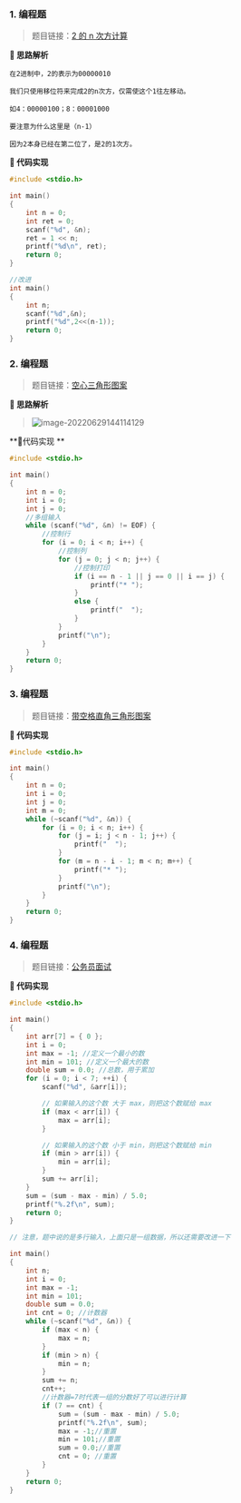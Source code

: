 ### 1. 编程题

>题目链接：[2 的 n 次方计算](https://www.nowcoder.com/practice/35a1e8b18658411388bc1672439de1d9?tpId=107&&tqId=33310&rp=1&ru=/ta/beginner-programmers&qru=/ta/beginner-programmers/question-ranking)

**🌟 思路解析**

```
在2进制中，2的表示为00000010

我们只使用移位符来完成2的n次方，仅需使这个1往左移动。

如4：00000100；8：00001000

要注意为什么这里是（n-1）

因为2本身已经在第二位了，是2的1次方。
```

**📝 代码实现**

```c
#include <stdio.h>

int main()
{
	int n = 0;
	int ret = 0;
	scanf("%d", &n);
	ret = 1 << n;
	printf("%d\n", ret);
	return 0;
}

//改进
int main()
{
    int n;
    scanf("%d",&n);
    printf("%d",2<<(n-1));
    return 0;
}
```



### 2. 编程题

>题目链接：[空心三角形图案](https://www.nowcoder.com/practice/2ccc5fca423e47f0b622fe6f151cfab4?tpId=107&&tqId=33351&rp=1&ru=/ta/beginner-programmers&qru=/ta/beginner-programmers/question-ranking)

**🌟 思路解析**

>![image-20220629144114129](https://gitee.com/LuvKobe/cloudimg/raw/master/img/202206291441186.png)

**📝代码实现 **

```c
#include <stdio.h>

int main()
{
	int n = 0;
	int i = 0;
	int j = 0;
	//多组输入
	while (scanf("%d", &n) != EOF) {
		//控制行
		for (i = 0; i < n; i++) {
			//控制列
			for (j = 0; j < n; j++) {
				//控制打印
				if (i == n - 1 || j == 0 || i == j) {
					printf("* ");
				}
				else {
					printf("  ");
				}
			}
			printf("\n");
		}
	}
	return 0;
}
```



### 3. 编程题

>题目链接：[带空格直角三角形图案](https://www.nowcoder.com/practice/192d1039c3d44155bb868073f5482670?tpId=107&&tqId=33341&rp=1&ru=/ta/beginner-programmers&qru=/ta/beginner-programmers/question-ranking)

**📝 代码实现**

```c
#include <stdio.h>

int main()
{
	int n = 0;
	int i = 0;
	int j = 0;
	int m = 0;
	while (~scanf("%d", &n)) {
		for (i = 0; i < n; i++) {
			for (j = i; j < n - 1; j++) {
				printf("  ");
			}
			for (m = n - i - 1; m < n; m++) {
				printf("* ");
			}
			printf("\n");
		}
	}
	return 0;
}
```



### 4. 编程题

>题目链接：[公务员面试](https://www.nowcoder.com/practice/f3a134908d5b41869f14f58307008a97?tpId=107&&tqId=33357&rp=1&ru=/ta/beginner-programmers&qru=/ta/beginner-programmers/question-ranking)

**📝 代码实现**

```c
#include <stdio.h>

int main()
{
	int arr[7] = { 0 };
	int i = 0;
	int max = -1; //定义一个最小的数
	int min = 101; //定义一个最大的数
	double sum = 0.0; //总数，用于累加
	for (i = 0; i < 7; ++i) {
		scanf("%d", &arr[i]);

		// 如果输入的这个数 大于 max，则把这个数赋给 max
		if (max < arr[i]) {
			max = arr[i];
		}

		// 如果输入的这个数 小于 min，则把这个数赋给 min
		if (min > arr[i]) {
			min = arr[i];
		}
		sum += arr[i];
	}
	sum = (sum - max - min) / 5.0;
	printf("%.2f\n", sum);
	return 0;
}

// 注意，题中说的是多行输入，上面只是一组数据，所以还需要改进一下

int main()
{
	int n;
	int i = 0;
	int max = -1; 
	int min = 101; 
	double sum = 0.0; 
	int cnt = 0; //计数器
	while (~scanf("%d", &n)) {
		if (max < n) {
			max = n;
		}
		if (min > n) {
			min = n;
		}
		sum += n;
		cnt++;
		//计数器=7时代表一组的分数好了可以进行计算
		if (7 == cnt) { 
			sum = (sum - max - min) / 5.0;
			printf("%.2f\n", sum);
			max = -1;//重置
			min = 101;//重置
			sum = 0.0;//重置
			cnt = 0; //重置
		}
	}
	return 0;
}
```















